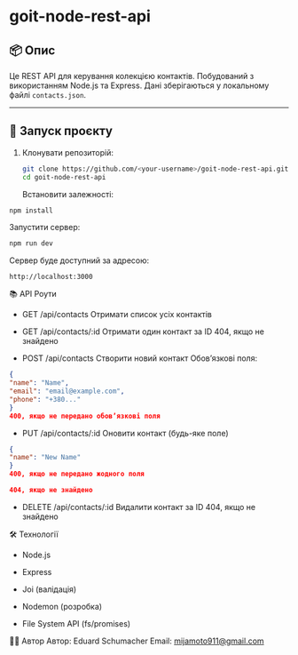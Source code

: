 # goit-node-rest-api

## 📦 Опис

Це REST API для керування колекцією контактів. Побудований з використанням Node.js та Express. Дані зберігаються у локальному файлі `contacts.json`.

---

## 🚀 Запуск проєкту

1. Клонувати репозиторій:

   ```bash
   git clone https://github.com/<your-username>/goit-node-rest-api.git
   cd goit-node-rest-api


   ```

   Встановити залежності:

```bash
npm install
```

Запустити сервер:

```bash
npm run dev
```

Сервер буде доступний за адресою:

```arduino
http://localhost:3000
```

📚 API Роути

- GET /api/contacts
  Отримати список усіх контактів

- GET /api/contacts/:id
  Отримати один контакт за ID
  404, якщо не знайдено

- POST /api/contacts
  Створити новий контакт
  Обов’язкові поля:

```json
{
"name": "Name",
"email": "email@example.com",
"phone": "+380..."
}
400, якщо не передано обов’язкові поля
```

- PUT /api/contacts/:id
  Оновити контакт (будь-яке поле)

```json
{
"name": "New Name"
}
400, якщо не передано жодного поля

404, якщо не знайдено
```

- DELETE /api/contacts/:id
  Видалити контакт за ID 404, якщо не знайдено

🛠 Технології

- Node.js
- Express
- Joi (валідація)
- Nodemon (розробка)

- File System API (fs/promises)

🧑‍💻 Автор
Автор: Eduard Schumacher Email: mijamoto911@gmail.com
